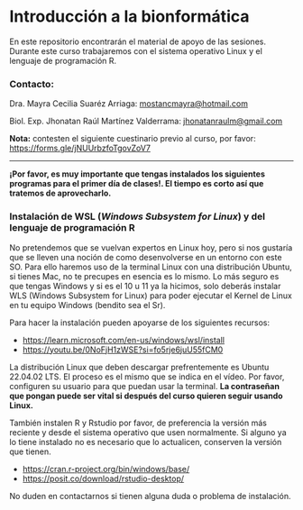 # **Introducción a la bionformática**
En este repositorio encontrarán el material de apoyo de las sesiones. Durante este curso trabajaremos con el sistema operativo Linux y el lenguaje de programación R. 

### **Contacto:**

Dra. Mayra Cecilia Suaréz Arriaga: mostancmayra@hotmail.com

Biol. Exp. Jhonatan Raúl Martínez Valderrama: jhonatanraulm@gmail.com

**Nota:** contesten el siguiente cuestinario previo al curso, por favor: https://forms.gle/jNUUrbzfoTgovZoV7

---
**¡Por favor, es muy importante que tengas instalados los siguientes programas para el primer día de clases!. El tiempo es corto así que tratemos de aprovecharlo.**

### **Instalación de WSL (*Windows Subsystem for Linux*) y del lenguaje de programación R**

No pretendemos que se vuelvan expertos en Linux hoy, pero si nos gustaría que se lleven una noción de como desenvolverse en un entorno con este SO. Para ello haremos uso de la terminal Linux con una distribución Ubuntu, si tienes Mac, no te precupes en esencia es lo mismo.  Lo más seguro es que tengas Windows y si es el 10 u 11 ya la hicimos, solo deberás instalar WLS (Windows Subsystem for Linux) para poder ejecutar el Kernel de Linux en tu equipo Windows (bendito sea el Sr). 

Para hacer la instalación pueden apoyarse de los siguientes recursos:

+ https://learn.microsoft.com/en-us/windows/wsl/install
+ https://youtu.be/0NoFjH1zWSE?si=fo5rje6juU55fCM0

La distribución Linux que deben descargar prefrentemente es Ubuntu 22.04.02 LTS. El proceso es el mismo que se indica en el vídeo. Por favor, configuren su usuario para que puedan usar la terminal. **La contraseñan que pongan puede ser vital si después del curso quieren seguir usando Linux.**

También instalen R y Rstudio por favor, de preferencia la versión más reciente y desde el sistema operativo que usen normalmente. Si alguno ya lo tiene instalado no es necesario que lo actualicen, conserven la versión que tienen. 

+ https://cran.r-project.org/bin/windows/base/
+ https://posit.co/download/rstudio-desktop/

No duden en contactarnos si tienen alguna duda o problema de instalación. 
